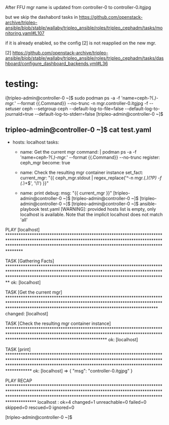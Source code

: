 
After FFU mgr name is updated  from controller-0  to  controller-0.itgjpg

but we skip the dashabord tasks in https://github.com/openstack-archive/tripleo-ansible/blob/stable/wallaby/tripleo_ansible/roles/tripleo_cephadm/tasks/monitoring.yaml#L107

if it is already enabled, so the config [2] is not reapplied on the new mgr.


[2] https://github.com/openstack-archive/tripleo-ansible/blob/stable/wallaby/tripleo_ansible/roles/tripleo_cephadm/tasks/dashboard/configure_dashboard_backends.yml#L36



# testing:

i[tripleo-admin@controller-0 ~]$ sudo podman ps -a -f 'name=ceph-?(.*)-mgr.*' --format \{\{\.Command\}\} --no-trunc
-n mgr.controller-0.itgjpg -f --setuser ceph --setgroup ceph --default-log-to-file=false --default-log-to-journald=true --default-log-to-stderr=false
[tripleo-admin@controller-0 ~]$ 



tripleo-admin@controller-0 ~]$ cat test.yaml 
---
- hosts: localhost
  tasks:
  - name: Get the current mgr
    command: |
      podman ps -a -f 'name=ceph-?(.*)-mgr.*' --format \{\{\.Command\}\} --no-trunc
    register: ceph_mgr
    become: true

  - name: Check the resulting mgr container instance
    set_fact:
      current_mgr: "{{ ceph_mgr.stdout | regex_replace('^-n mgr.(.*)(?P<inst>) -f (.*)+$', '\\1') }}"

  - name: print
    debug:
      msg: "{{ current_mgr }}"
[tripleo-admin@controller-0 ~]$ 
[tripleo-admin@controller-0 ~]$ 
[tripleo-admin@controller-0 ~]$ 
[tripleo-admin@controller-0 ~]$ ansible-playbook test.yaml 
[WARNING]: provided hosts list is empty, only localhost is available. Note that the implicit localhost does not match 'all'

PLAY [localhost] *****************************************************************************************************************************************************************************************************************************

TASK [Gathering Facts] ***********************************************************************************************************************************************************************************************************************
ok: [localhost]

TASK [Get the current mgr] *******************************************************************************************************************************************************************************************************************
changed: [localhost]

TASK [Check the resulting mgr container instance] ********************************************************************************************************************************************************************************************
ok: [localhost]

TASK [print] *********************************************************************************************************************************************************************************************************************************
ok: [localhost] => {
    "msg": "controller-0.itgjpg"
}

PLAY RECAP ***********************************************************************************************************************************************************************************************************************************
localhost                  : ok=4    changed=1    unreachable=0    failed=0    skipped=0    rescued=0    ignored=0   

[tripleo-admin@controller-0 ~]$ 

